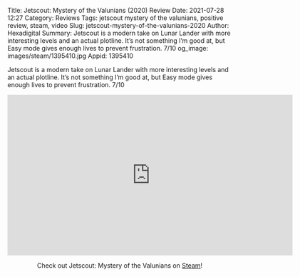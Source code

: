 Title: Jetscout: Mystery of the Valunians (2020) Review
Date: 2021-07-28 12:27
Category: Reviews
Tags: jetscout mystery of the valunians, positive review, steam, video
Slug: jetscout-mystery-of-the-valunians-2020
Author: Hexadigital
Summary: Jetscout is a modern take on Lunar Lander with more interesting levels and an actual plotline. It’s not something I’m good at, but Easy mode gives enough lives to prevent frustration. 7/10
og_image: images/steam/1395410.jpg
Appid: 1395410

Jetscout is a modern take on Lunar Lander with more interesting levels and an actual plotline. It’s not something I’m good at, but Easy mode gives enough lives to prevent frustration. 7/10

<center><iframe src="https://www.youtube.com/embed/3wCFopE4gzM?feature=oembed" allow="accelerometer; autoplay; encrypted-media; gyroscope; picture-in-picture" width="640" height="360" frameborder="0"></iframe>

Check out Jetscout: Mystery of the Valunians on [Steam](https://store.steampowered.com/app/1395410/?curator_clanid=34633900)!</center>